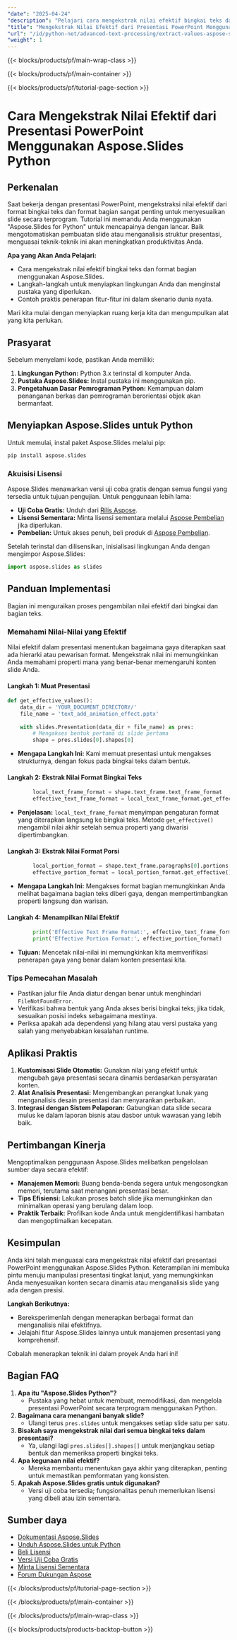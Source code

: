 ```yaml
---
"date": "2025-04-24"
"description": "Pelajari cara mengekstrak nilai efektif bingkai teks dan format bagian dalam presentasi PowerPoint menggunakan Aspose.Slides untuk Python. Otomatiskan kustomisasi slide dan analisis struktur presentasi secara efisien."
"title": "Mengekstrak Nilai Efektif dari Presentasi PowerPoint Menggunakan Aspose.Slides Python"
"url": "/id/python-net/advanced-text-processing/extract-values-aspose-slides-python/"
"weight": 1
---
```


{{< blocks/products/pf/main-wrap-class >}}

{{< blocks/products/pf/main-container >}}

{{< blocks/products/pf/tutorial-page-section >}}
# Cara Mengekstrak Nilai Efektif dari Presentasi PowerPoint Menggunakan Aspose.Slides Python

## Perkenalan

Saat bekerja dengan presentasi PowerPoint, mengekstraksi nilai efektif dari format bingkai teks dan format bagian sangat penting untuk menyesuaikan slide secara terprogram. Tutorial ini memandu Anda menggunakan "Aspose.Slides for Python" untuk mencapainya dengan lancar. Baik mengotomatiskan pembuatan slide atau menganalisis struktur presentasi, menguasai teknik-teknik ini akan meningkatkan produktivitas Anda.

**Apa yang Akan Anda Pelajari:**
- Cara mengekstrak nilai efektif bingkai teks dan format bagian menggunakan Aspose.Slides.
- Langkah-langkah untuk menyiapkan lingkungan Anda dan menginstal pustaka yang diperlukan.
- Contoh praktis penerapan fitur-fitur ini dalam skenario dunia nyata.

Mari kita mulai dengan menyiapkan ruang kerja kita dan mengumpulkan alat yang kita perlukan.

## Prasyarat

Sebelum menyelami kode, pastikan Anda memiliki:
1. **Lingkungan Python:** Python 3.x terinstal di komputer Anda.
2. **Pustaka Aspose.Slides:** Instal pustaka ini menggunakan pip.
3. **Pengetahuan Dasar Pemrograman Python:** Kemampuan dalam penanganan berkas dan pemrograman berorientasi objek akan bermanfaat.

## Menyiapkan Aspose.Slides untuk Python

Untuk memulai, instal paket Aspose.Slides melalui pip:

```bash
pip install aspose.slides
```

### Akuisisi Lisensi

Aspose.Slides menawarkan versi uji coba gratis dengan semua fungsi yang tersedia untuk tujuan pengujian. Untuk penggunaan lebih lama:
- **Uji Coba Gratis:** Unduh dari [Rilis Aspose](https://releases.aspose.com/slides/python-net/).
- **Lisensi Sementara:** Minta lisensi sementara melalui [Aspose Pembelian](https://purchase.aspose.com/temporary-license/) jika diperlukan.
- **Pembelian:** Untuk akses penuh, beli produk di [Aspose Pembelian](https://purchase.aspose.com/buy).

Setelah terinstal dan dilisensikan, inisialisasi lingkungan Anda dengan mengimpor Aspose.Slides:

```python
import aspose.slides as slides
```

## Panduan Implementasi

Bagian ini menguraikan proses pengambilan nilai efektif dari bingkai dan bagian teks.

### Memahami Nilai-Nilai yang Efektif

Nilai efektif dalam presentasi menentukan bagaimana gaya diterapkan saat ada hierarki atau pewarisan format. Mengekstrak nilai ini memungkinkan Anda memahami properti mana yang benar-benar memengaruhi konten slide Anda.

#### Langkah 1: Muat Presentasi

```python
def get_effective_values():
    data_dir = 'YOUR_DOCUMENT_DIRECTORY/'
    file_name = 'text_add_animation_effect.pptx'
    
    with slides.Presentation(data_dir + file_name) as pres:
        # Mengakses bentuk pertama di slide pertama
        shape = pres.slides[0].shapes[0]
```
- **Mengapa Langkah Ini:** Kami memuat presentasi untuk mengakses strukturnya, dengan fokus pada bingkai teks dalam bentuk.

#### Langkah 2: Ekstrak Nilai Format Bingkai Teks

```python
        local_text_frame_format = shape.text_frame.text_frame_format
        effective_text_frame_format = local_text_frame_format.get_effective()
```
- **Penjelasan:** `local_text_frame_format` menyimpan pengaturan format yang diterapkan langsung ke bingkai teks. Metode `get_effective()` mengambil nilai akhir setelah semua properti yang diwarisi dipertimbangkan.

#### Langkah 3: Ekstrak Nilai Format Porsi

```python
        local_portion_format = shape.text_frame.paragraphs[0].portions[0].portion_format
        effective_portion_format = local_portion_format.get_effective()
```
- **Mengapa Langkah Ini:** Mengakses format bagian memungkinkan Anda melihat bagaimana bagian teks diberi gaya, dengan mempertimbangkan properti langsung dan warisan.

#### Langkah 4: Menampilkan Nilai Efektif

```python
        print('Effective Text Frame Format:', effective_text_frame_format)
        print('Effective Portion Format:', effective_portion_format)
```
- **Tujuan:** Mencetak nilai-nilai ini memungkinkan kita memverifikasi penerapan gaya yang benar dalam konten presentasi kita.

### Tips Pemecahan Masalah

- Pastikan jalur file Anda diatur dengan benar untuk menghindari `FileNotFoundError`.
- Verifikasi bahwa bentuk yang Anda akses berisi bingkai teks; jika tidak, sesuaikan posisi indeks sebagaimana mestinya.
- Periksa apakah ada dependensi yang hilang atau versi pustaka yang salah yang menyebabkan kesalahan runtime.

## Aplikasi Praktis

1. **Kustomisasi Slide Otomatis:** Gunakan nilai yang efektif untuk mengubah gaya presentasi secara dinamis berdasarkan persyaratan konten.
2. **Alat Analisis Presentasi:** Mengembangkan perangkat lunak yang menganalisis desain presentasi dan menyarankan perbaikan.
3. **Integrasi dengan Sistem Pelaporan:** Gabungkan data slide secara mulus ke dalam laporan bisnis atau dasbor untuk wawasan yang lebih baik.

## Pertimbangan Kinerja

Mengoptimalkan penggunaan Aspose.Slides melibatkan pengelolaan sumber daya secara efektif:
- **Manajemen Memori:** Buang benda-benda segera untuk mengosongkan memori, terutama saat menangani presentasi besar.
- **Tips Efisiensi:** Lakukan proses batch slide jika memungkinkan dan minimalkan operasi yang berulang dalam loop.
- **Praktik Terbaik:** Profilkan kode Anda untuk mengidentifikasi hambatan dan mengoptimalkan kecepatan.

## Kesimpulan

Anda kini telah menguasai cara mengekstrak nilai efektif dari presentasi PowerPoint menggunakan Aspose.Slides Python. Keterampilan ini membuka pintu menuju manipulasi presentasi tingkat lanjut, yang memungkinkan Anda menyesuaikan konten secara dinamis atau menganalisis slide yang ada dengan presisi.

**Langkah Berikutnya:**
- Bereksperimenlah dengan menerapkan berbagai format dan menganalisis nilai efektifnya.
- Jelajahi fitur Aspose.Slides lainnya untuk manajemen presentasi yang komprehensif.

Cobalah menerapkan teknik ini dalam proyek Anda hari ini!

## Bagian FAQ

1. **Apa itu "Aspose.Slides Python"?**
   - Pustaka yang hebat untuk membuat, memodifikasi, dan mengelola presentasi PowerPoint secara terprogram menggunakan Python.
2. **Bagaimana cara menangani banyak slide?**
   - Ulangi terus `pres.slides` untuk mengakses setiap slide satu per satu.
3. **Bisakah saya mengekstrak nilai dari semua bingkai teks dalam presentasi?**
   - Ya, ulangi lagi `pres.slides[].shapes[]` untuk menjangkau setiap bentuk dan memeriksa properti bingkai teks.
4. **Apa kegunaan nilai efektif?**
   - Mereka membantu menentukan gaya akhir yang diterapkan, penting untuk memastikan pemformatan yang konsisten.
5. **Apakah Aspose.Slides gratis untuk digunakan?**
   - Versi uji coba tersedia; fungsionalitas penuh memerlukan lisensi yang dibeli atau izin sementara.

## Sumber daya
- [Dokumentasi Aspose.Slides](https://reference.aspose.com/slides/python-net/)
- [Unduh Aspose.Slides untuk Python](https://releases.aspose.com/slides/python-net/)
- [Beli Lisensi](https://purchase.aspose.com/buy)
- [Versi Uji Coba Gratis](https://releases.aspose.com/slides/python-net/)
- [Minta Lisensi Sementara](https://purchase.aspose.com/temporary-license/)
- [Forum Dukungan Aspose](https://forum.aspose.com/c/slides/11)

{{< /blocks/products/pf/tutorial-page-section >}}

{{< /blocks/products/pf/main-container >}}

{{< /blocks/products/pf/main-wrap-class >}}

{{< blocks/products/products-backtop-button >}}